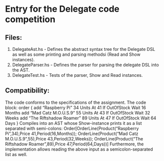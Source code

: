 Entry for the Delegate code competition
=======================================

Files:
------
1. DelegateAst.hs - Defines the abstract syntax tree for the Delegate DSL as well as some printing and parsing methodsi (Read and Show instances).
2. DelegateParser.hs - Defines the parser for parsing the delegate DSL into the AST.
3. DelegateTest.hs - Tests of the parser, Show and Read instances.

Compatibility:
--------------
The code conforms to the specifications of the assignment. The code block:
    order { add “Raspberry Pi” 34 Units At 41 If OutOfStock Wait 16 Months
            add “Mad Catz M.O.U.S.9” 55 Units At 43 If OutOfStock Wait 32 Weeks
            add “The Riftshadow Roamer” 89 Units At 47 If OutOfStock Wait 64 Days }
Compiles into an AST whose Show-instance prints it as a list separated with semi-colons:
    Order[OrderLine(Product(“Raspberry Pi”,34),Price 41,Period(16,Months));
          OrderLine(Product(“Mad Catz M.O.U.S.9”,55),Price 43,Period(32,Weeks));
          OrderLine(Product(“The Riftshadow Roamer”,89),Price 47,Period(64,Days))]
Furthermore, the implementation allows reading the above input as a semicolon-separated list as well.
